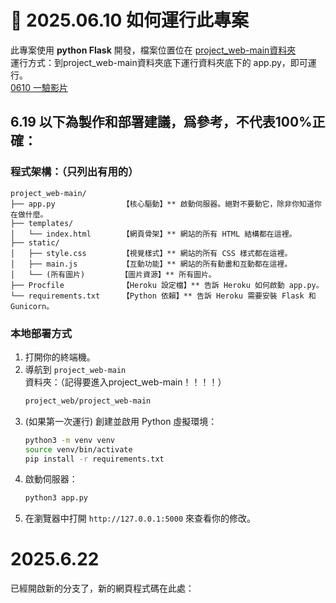 # 📅 2025.06.10 如何運行此專案

此專案使用 **python Flask** 開發，檔案位置位在 [project_web-main資料夾](https://github.com/liangweihan/project_web/tree/main/project_web-main)  
運行方式：到project_web-main資料夾底下運行資料夾底下的 app.py，即可運行。  
[0610 一驗影片](https://www.youtube.com/watch?v=lKaCqMD11TI)

## 6.19 以下為製作和部署建議，爲參考，不代表100%正確：
### 程式架構：（只列出有用的）


```
project_web-main/
├── app.py               【核心驅動】** 啟動伺服器。絕對不要動它，除非你知道你在做什麼。
├── templates/
│   └── index.html       【網頁骨架】** 網站的所有 HTML 結構都在這裡。
├── static/
│   ├── style.css        【視覺樣式】** 網站的所有 CSS 樣式都在這裡。
│   ├── main.js          【互動功能】** 網站的所有動畫和互動都在這裡。
│   └── (所有圖片)        【圖片資源】** 所有圖片。
├── Procfile             【Heroku 設定檔】** 告訴 Heroku 如何啟動 app.py。
└── requirements.txt     【Python 依賴】** 告訴 Heroku 需要安裝 Flask 和 Gunicorn。
```


### 本地部署方式

1.  打開你的終端機。 
2.  導航到 `project_web-main` 資料夾：（記得要進入project_web-main！！！！）
    ```bash
    project_web/project_web-main
    ```
3.  (如果第一次運行) 創建並啟用 Python 虛擬環境：
    ```bash
    python3 -m venv venv
    source venv/bin/activate
    pip install -r requirements.txt
    ```
4.  啟動伺服器：
    ```bash
    python3 app.py
    ```
5.  在瀏覽器中打開 `http://127.0.0.1:5000` 來查看你的修改。

# 2025.6.22
已經開啟新的分支了，新的網頁程式碼在此處：
